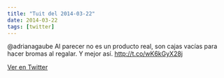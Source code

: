 ```yaml
---
title: "Tuit del 2014-03-22"
date: 2014-03-22
tags: [twitter]
---
```


@adrianagaube Al parecer no es un producto real, son cajas vacías para hacer bromas al regalar. Y mejor así. http://t.co/wK6kGyX28j



[Ver en Twitter](https://twitter.com/i/web/status/447495785652174848)
